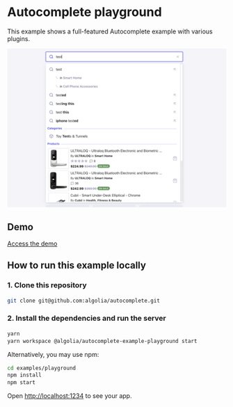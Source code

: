 # Autocomplete playground

This example shows a full-featured Autocomplete example with various plugins.

<p align="center"><img src="capture.png?raw=true" alt="A capture of the Autocomplete playground demo" /></p>

## Demo

[Access the demo](https://codesandbox.io/s/github/algolia/autocomplete/tree/master/examples/playground)

## How to run this example locally

### 1. Clone this repository

```sh
git clone git@github.com:algolia/autocomplete.git
```

### 2. Install the dependencies and run the server

```sh
yarn
yarn workspace @algolia/autocomplete-example-playground start
```

Alternatively, you may use npm:

```sh
cd examples/playground
npm install
npm start
```

Open <http://localhost:1234> to see your app.
